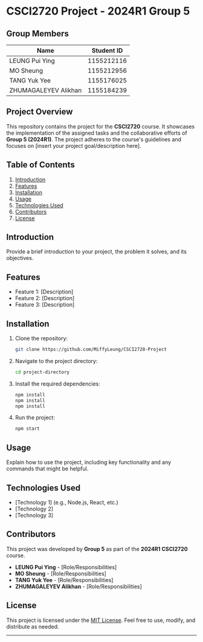 # CSCI2720 Project - 2024R1 Group 5

## Group Members

| Name                 | Student ID   |
|----------------------|--------------|
| LEUNG Pui Ying       | 1155212116   |
| MO Sheung            | 1155212956   |
| TANG Yuk Yee         | 1155176025   |
| ZHUMAGALEYEV Alikhan | 1155184239   |

## Project Overview

This repository contains the project for the **CSCI2720** course. It showcases the implementation of the assigned tasks and the collaborative efforts of **Group 5 (2024R1)**. The project adheres to the course's guidelines and focuses on [insert your project goal/description here].

## Table of Contents

1. [Introduction](#introduction)
2. [Features](#features)
3. [Installation](#installation)
4. [Usage](#usage)
5. [Technologies Used](#technologies-used)
6. [Contributors](#contributors)
7. [License](#license)

## Introduction

Provide a brief introduction to your project, the problem it solves, and its objectives.

## Features

- Feature 1: [Description]
- Feature 2: [Description]
- Feature 3: [Description]

## Installation

1. Clone the repository:
    ```bash
    git clone https://github.com/MiffyLeung/CSCI2720-Project
    ```
2. Navigate to the project directory:
    ```bash
    cd project-directory
    ```
3. Install the required dependencies:
    ```bash
    npm install
    npm install
    npm install
    ```
4. Run the project:
    ```bash
    npm start
    ```

## Usage

Explain how to use the project, including key functionality and any commands that might be helpful.

## Technologies Used

- [Technology 1] (e.g., Node.js, React, etc.)
- [Technology 2]
- [Technology 3]

## Contributors

This project was developed by **Group 5** as part of the **2024R1 CSCI2720** course.

- **LEUNG Pui Ying** - [Role/Responsibilities]
- **MO Sheung** - [Role/Responsibilities]
- **TANG Yuk Yee** - [Role/Responsibilities]
- **ZHUMAGALEYEV Alikhan** - [Role/Responsibilities]

## License

This project is licensed under the [MIT License](LICENSE). Feel free to use, modify, and distribute as needed.

---